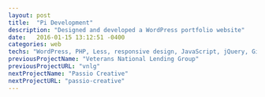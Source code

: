 ```yaml
---
layout: post
title:  "Pi Development"
description: "Designed and developed a WordPress portfolio website"
date:   2016-01-15 13:12:51 -0400
categories: web
techs: "WordPress, PHP, Less, responsive design, JavaScript, jQuery, Git"
previousProjectName: "Veterans National Lending Group"
previousProjectURL: "vnlg"
nextProjectName: "Passio Creative"
nextProjectURL: "passio-creative"
---
```

